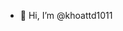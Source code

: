 - 👋 Hi, I’m @khoattd1011


<!---
khoattd1011/khoattd1011 is a ✨ special ✨ repository because its `README.md` (this file) appears on your GitHub profile.
You can click the Preview link to take a look at your changes.
--->
